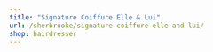 ```yaml
---
title: "Signature Coiffure Elle & Lui"
url: /sherbrooke/signature-coiffure-elle-and-lui/
shop: hairdresser
---
```

